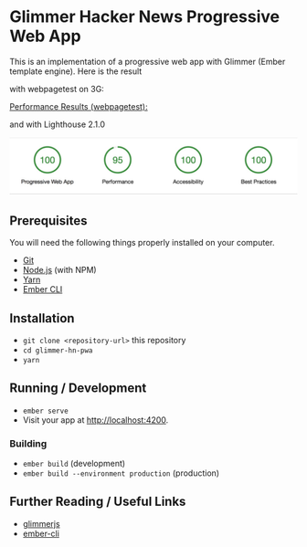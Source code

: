 # Glimmer Hacker News Progressive Web App

This is an implementation of a progressive web app with Glimmer (Ember template engine). 
Here is the result

with webpagetest on 3G: 

[Performance Results (webpagetest):](https://www.webpagetest.org/result/170626_00_46d2a10b1a22cd6edc3e99fa6b403bde/)

and with Lighthouse 2.1.0

[![Lighthouse 2.1.0](lighthouse.jpg)](https://glimmer-hn-pwa.firebaseapp.com/)

## Prerequisites

You will need the following things properly installed on your computer.

* [Git](https://git-scm.com/)
* [Node.js](https://nodejs.org/) (with NPM)
* [Yarn](https://yarnpkg.com/en/)
* [Ember CLI](https://ember-cli.com/)

## Installation

* `git clone <repository-url>` this repository
* `cd glimmer-hn-pwa`
* `yarn`

## Running / Development

* `ember serve`
* Visit your app at [http://localhost:4200](http://localhost:4200).

### Building

* `ember build` (development)
* `ember build --environment production` (production)

## Further Reading / Useful Links

* [glimmerjs](http://github.com/tildeio/glimmer/)
* [ember-cli](https://ember-cli.com/)

